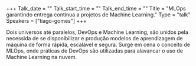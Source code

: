 +++
Talk_date = ""
Talk_start_time = ""
Talk_end_time = ""
Title = "MLOps garantindo entrega contínua a projetos de Machine Learning."
Type = "talk"
Speakers = ["tiago-gomes"]
+++

Dois universos até paralelos, DevOps e Machine Learning, são unidos pela necessida de se disponibilizar e produção modelos de aprendizagem de máquina de forma rápida, escalável e segura. Surge em cena o conceito de MLOps, onde práticas de DevOps são utilizadas para alavancar o uso de Machine Learning na nuvem.